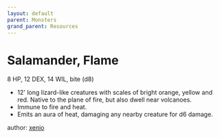 ```yaml
---
layout: default
parent: Monsters
grand_parent: Resources
---
```


# Salamander, Flame

8 HP, 12 DEX, 14 WIL, bite (d8)

- 12' long lizard-like creatures with scales of bright orange, yellow and red. Native to the plane of fire, but also dwell near volcanoes. 
- Immune to fire and heat.
- Emits an aura of heat, damaging any nearby creature for d6 damage.

author: [xenio](https://xenioinabottle.blogspot.com)
